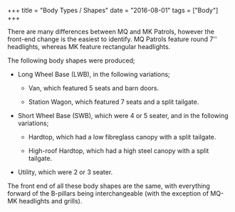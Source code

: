 +++
title = "Body Types / Shapes"
date = "2016-08-01"
tags = ["Body"]
+++

There are many differences between MQ and MK Patrols, however the front-end change is the easiest to identify. MQ Patrols feature round 7'' headlights, whereas MK feature rectangular headlights.

The following body shapes were produced;

*   Long Wheel Base (LWB), in the following variations;

    *   Van, which featured 5 seats and barn doors.

    *   Station Wagon, which featured 7 seats and a split tailgate.

*   Short Wheel Base (SWB), which were 4 or 5 seater, and in the following variations;

    *   Hardtop, which had a low fibreglass canopy with a split tailgate.

    *   High-roof Hardtop, which had a high steel canopy with a split tailgate.

*   Utility, which were 2 or 3 seater.

The front end of all these body shapes are the same, with everything forward of the B-pillars being interchangeable (with the exception of MQ-MK headlights and grills).
